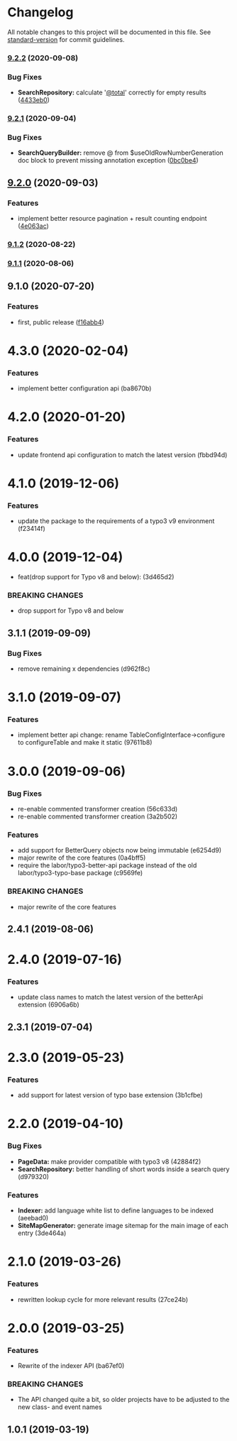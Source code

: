 # Changelog

All notable changes to this project will be documented in this file. See [standard-version](https://github.com/conventional-changelog/standard-version) for commit guidelines.

### [9.2.2](https://github.com/labor-digital/typo3-search-and-index/compare/v9.2.1...v9.2.2) (2020-09-08)


### Bug Fixes

* **SearchRepository:** calculate '[@total](https://github.com/total)' correctly for empty results ([4433eb0](https://github.com/labor-digital/typo3-search-and-index/commit/4433eb032fb94d22f99fbb1ae39b034531091147))

### [9.2.1](https://github.com/labor-digital/typo3-search-and-index/compare/v9.2.0...v9.2.1) (2020-09-04)


### Bug Fixes

* **SearchQueryBuilder:** remove @ from $useOldRowNumberGeneration doc block to prevent missing annotation exception ([0bc0be4](https://github.com/labor-digital/typo3-search-and-index/commit/0bc0be410b890e046b41921a85dfad47df9fb8c4))

## [9.2.0](https://github.com/labor-digital/typo3-search-and-index/compare/v9.1.2...v9.2.0) (2020-09-03)


### Features

* implement better resource pagination + result counting endpoint ([4e063ac](https://github.com/labor-digital/typo3-search-and-index/commit/4e063ac75fe8664280e96ca5b0ec242fc696db31))

### [9.1.2](https://github.com/labor-digital/typo3-search-and-index/compare/v9.1.1...v9.1.2) (2020-08-22)

### [9.1.1](https://github.com/labor-digital/typo3-search-and-index/compare/v9.1.0...v9.1.1) (2020-08-06)

## 9.1.0 (2020-07-20)


### Features

* first, public release ([f16abb4](https://github.com/labor-digital/typo3-search-and-index/commit/f16abb4a664c9a55ee123990b4fc0d9c9f503fa0))

# 4.3.0 (2020-02-04)


### Features

* implement better configuration api (ba8670b)



# 4.2.0 (2020-01-20)


### Features

* update frontend api configuration to match the latest version (fbbd94d)



# 4.1.0 (2019-12-06)


### Features

* update the package to the requirements of a typo3 v9 environment (f23414f)



# 4.0.0 (2019-12-04)


* feat(drop support for Typo v8 and below): (3d465d2)


### BREAKING CHANGES

* drop support for Typo v8 and below



## 3.1.1 (2019-09-09)


### Bug Fixes

* remove remaining x dependencies (d962f8c)



# 3.1.0 (2019-09-07)


### Features

* implement better api change: rename TableConfigInterface->configure to configureTable and make it static (97611b8)



# 3.0.0 (2019-09-06)


### Bug Fixes

* re-enable commented transformer creation (56c633d)
* re-enable commented transformer creation (3a2b502)


### Features

* add support for BetterQuery objects now being immutable (e6254d9)
* major rewrite of the core features (0a4bff5)
* require the labor/typo3-better-api package instead of the old labor/typo3-typo-base package (c9569fe)


### BREAKING CHANGES

* major rewrite of the core features



## 2.4.1 (2019-08-06)



# 2.4.0 (2019-07-16)


### Features

* update class names to match the latest version of the betterApi extension (6906a6b)



## 2.3.1 (2019-07-04)



# 2.3.0 (2019-05-23)


### Features

* add support for latest version of typo base extension (3b1cfbe)



# 2.2.0 (2019-04-10)


### Bug Fixes

* **PageData:** make provider compatible with typo3 v8 (42884f2)
* **SearchRepository:** better handling of short words inside a search query (d979320)


### Features

* **Indexer:** add language white list to define languages to be indexed (aeebad0)
* **SiteMapGenerator:** generate image sitemap for the main image of each entry (3de464a)



# 2.1.0 (2019-03-26)


### Features

* rewritten lookup cycle for more relevant results (27ce24b)



# 2.0.0 (2019-03-25)


### Features

* Rewrite of the indexer API (ba67ef0)


### BREAKING CHANGES

* The API changed quite a bit, so older projects have to
be adjusted to the new class- and event names



## 1.0.1 (2019-03-19)
